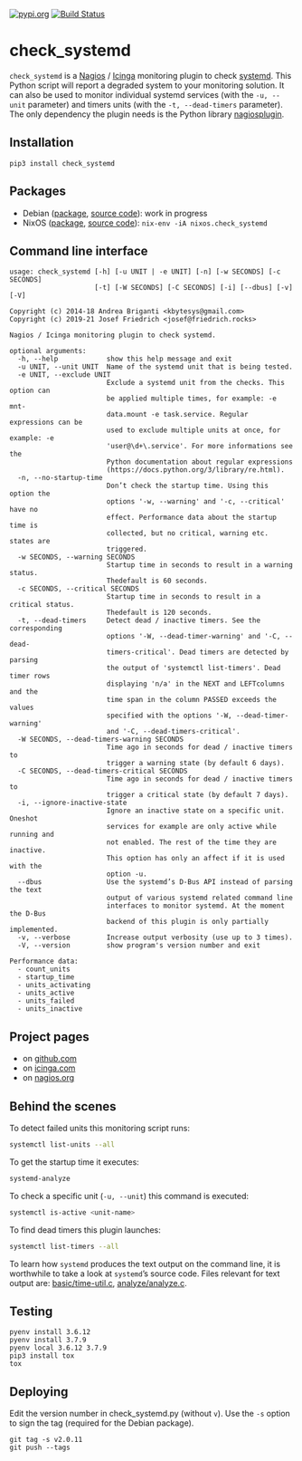 [![pypi.org](http://img.shields.io/pypi/v/check_systemd.svg)](https://pypi.python.org/pypi/check_systemd)
[![Build Status](https://travis-ci.org/Josef-Friedrich/check_systemd.svg?branch=master)](https://travis-ci.org/Josef-Friedrich/check_systemd)

# check_systemd

`check_systemd` is a [Nagios](https://www.nagios.org) /
[Icinga](https://icinga.com) monitoring plugin to check
[systemd](https://systemd.io). This Python script will report a degraded
system to your monitoring solution. It can also be used to monitor
individual systemd services (with the `-u, --unit` parameter) and timers
units (with the `-t, --dead-timers` parameter). The only dependency the
plugin needs is the Python library
[nagiosplugin](https://nagiosplugin.readthedocs.io/en/stable).

## Installation

```
pip3 install check_systemd
```

## Packages

* Debian ([package](https://ftp-master.debian.org/new/monitoring-plugins-systemd_2.3.0+ds-1.html), [source code](https://salsa.debian.org/python-team/packages/monitoring-plugins-systemd/-/tree/debian/master/debian)): work in progress
* NixOS ([package](https://search.nixos.org/packages?channel=unstable&query=check_systemd), [source code](https://github.com/NixOS/nixpkgs/blob/nixos-unstable/pkgs/servers/monitoring/nagios/plugins/check_systemd.nix)): `nix-env -iA nixos.check_systemd`

## Command line interface

```
usage: check_systemd [-h] [-u UNIT | -e UNIT] [-n] [-w SECONDS] [-c SECONDS]
                     [-t] [-W SECONDS] [-C SECONDS] [-i] [--dbus] [-v] [-V]

Copyright (c) 2014-18 Andrea Briganti <kbytesys@gmail.com>
Copyright (c) 2019-21 Josef Friedrich <josef@friedrich.rocks>

Nagios / Icinga monitoring plugin to check systemd.

optional arguments:
  -h, --help            show this help message and exit
  -u UNIT, --unit UNIT  Name of the systemd unit that is being tested.
  -e UNIT, --exclude UNIT
                        Exclude a systemd unit from the checks. This option can
                        be applied multiple times, for example: -e mnt-
                        data.mount -e task.service. Regular expressions can be
                        used to exclude multiple units at once, for example: -e
                        'user@\d+\.service'. For more informations see the
                        Python documentation about regular expressions
                        (https://docs.python.org/3/library/re.html).
  -n, --no-startup-time
                        Don’t check the startup time. Using this option the
                        options '-w, --warning' and '-c, --critical' have no
                        effect. Performance data about the startup time is
                        collected, but no critical, warning etc. states are
                        triggered.
  -w SECONDS, --warning SECONDS
                        Startup time in seconds to result in a warning status.
                        Thedefault is 60 seconds.
  -c SECONDS, --critical SECONDS
                        Startup time in seconds to result in a critical status.
                        Thedefault is 120 seconds.
  -t, --dead-timers     Detect dead / inactive timers. See the corresponding
                        options '-W, --dead-timer-warning' and '-C, --dead-
                        timers-critical'. Dead timers are detected by parsing
                        the output of 'systemctl list-timers'. Dead timer rows
                        displaying 'n/a' in the NEXT and LEFTcolumns and the
                        time span in the column PASSED exceeds the values
                        specified with the options '-W, --dead-timer-warning'
                        and '-C, --dead-timers-critical'.
  -W SECONDS, --dead-timers-warning SECONDS
                        Time ago in seconds for dead / inactive timers to
                        trigger a warning state (by default 6 days).
  -C SECONDS, --dead-timers-critical SECONDS
                        Time ago in seconds for dead / inactive timers to
                        trigger a critical state (by default 7 days).
  -i, --ignore-inactive-state
                        Ignore an inactive state on a specific unit. Oneshot
                        services for example are only active while running and
                        not enabled. The rest of the time they are inactive.
                        This option has only an affect if it is used with the
                        option -u.
  --dbus                Use the systemd’s D-Bus API instead of parsing the text
                        output of various systemd related command line
                        interfaces to monitor systemd. At the moment the D-Bus
                        backend of this plugin is only partially implemented.
  -v, --verbose         Increase output verbosity (use up to 3 times).
  -V, --version         show program's version number and exit

Performance data:
  - count_units
  - startup_time
  - units_activating
  - units_active
  - units_failed
  - units_inactive

```

## Project pages

* on [github.com](https://github.com/Josef-Friedrich/check_systemd)
* on [icinga.com](https://exchange.icinga.com/joseffriedrich/check_systemd)
* on [nagios.org](https://exchange.nagios.org/directory/Plugins/System-Metrics/Processes/check_systemd/details)

## Behind the scenes

To detect failed units this monitoring script runs:

```sh
systemctl list-units --all
```

To get the startup time it executes:

```sh
systemd-analyze
```

To check a specific  unit (`-u, --unit`) this command is executed:

```sh
systemctl is-active <unit-name>
```

To find dead timers this plugin launches:

```sh
systemctl list-timers --all
```

To learn how `systemd` produces the text output on the command line, it
is worthwhile to take a look at  `systemd`’s source
code. Files relevant for text output are:
[basic/time-util.c](https://github.com/systemd/systemd/blob/main/src/basic/time-util.c),
[analyze/analyze.c](https://github.com/systemd/systemd/blob/main/src/analyze/analyze.c).

## Testing

```
pyenv install 3.6.12
pyenv install 3.7.9
pyenv local 3.6.12 3.7.9
pip3 install tox
tox
```

## Deploying

Edit the version number in check_systemd.py (without `v`). Use the `-s`
option to sign the tag (required for the Debian package).

```
git tag -s v2.0.11
git push --tags
```
